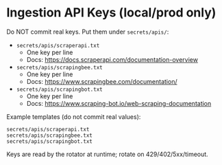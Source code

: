 # Ingestion API Keys (local/prod only)

Do NOT commit real keys. Put them under `secrets/apis/`:

- `secrets/apis/scraperapi.txt`
  - One key per line
  - Docs: https://docs.scraperapi.com/documentation-overview
- `secrets/apis/scrapingbee.txt`
  - One key per line
  - Docs: https://www.scrapingbee.com/documentation/
- `secrets/apis/scrapingbot.txt`
  - One key per line
  - Docs: https://www.scraping-bot.io/web-scraping-documentation

Example templates (do not commit real values):

```
secrets/apis/scraperapi.txt
secrets/apis/scrapingbee.txt
secrets/apis/scrapingbot.txt
```

Keys are read by the rotator at runtime; rotate on 429/402/5xx/timeout.
